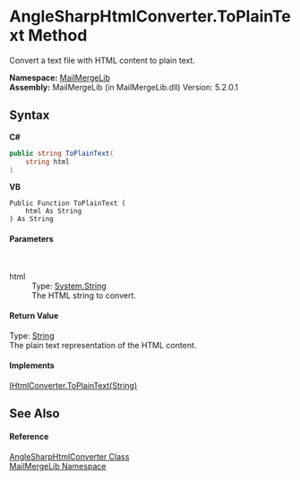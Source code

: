 # AngleSharpHtmlConverter.ToPlainText Method 
 

Convert a text file with HTML content to plain text.

**Namespace:**&nbsp;<a href="31c6ebbe-d683-7561-7308-5a5ee1f76bf5">MailMergeLib</a><br />**Assembly:**&nbsp;MailMergeLib (in MailMergeLib.dll) Version: 5.2.0.1

## Syntax

**C#**<br />
``` C#
public string ToPlainText(
	string html
)
```

**VB**<br />
``` VB
Public Function ToPlainText ( 
	html As String
) As String
```


#### Parameters
&nbsp;<dl><dt>html</dt><dd>Type: <a href="http://msdn2.microsoft.com/en-us/library/s1wwdcbf" target="_blank">System.String</a><br />The HTML string to convert.</dd></dl>

#### Return Value
Type: <a href="http://msdn2.microsoft.com/en-us/library/s1wwdcbf" target="_blank">String</a><br />The plain text representation of the HTML content.

#### Implements
<a href="1c7f0645-ac53-8068-828b-4e57ab56d3c1">IHtmlConverter.ToPlainText(String)</a><br />

## See Also


#### Reference
<a href="a61fb047-288e-daae-a6ab-83e1b9b24c1d">AngleSharpHtmlConverter Class</a><br /><a href="31c6ebbe-d683-7561-7308-5a5ee1f76bf5">MailMergeLib Namespace</a><br />